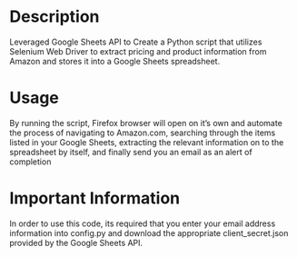 # Description
Leveraged Google Sheets API to Create a Python script that utilizes Selenium Web Driver to extract pricing and product information from Amazon and stores it into a Google Sheets spreadsheet. 

# Usage
By running the script, Firefox browser will open on it’s own and automate the process of navigating to Amazon.com, searching through the items listed in your Google Sheets, extracting the relevant information on to the spreadsheet by itself, and finally send you an email as an alert of completion

# Important Information
In order to use this code, its required that you enter your email address information into config.py and download the appropriate client_secret.json provided by the Google Sheets API.

